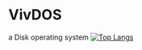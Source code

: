 # VivDOS
a Disk operating system
[![Top Langs](https://github-readme-stats.vercel.app/api/top-langs/?username=VivDOS&layout=donut)](https://github.com/anuraghazra/github-readme-stats)
